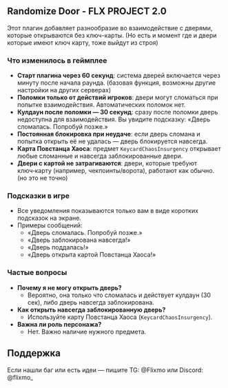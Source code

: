 
## Randomize Door - FLX PROJECT 2.0

Этот плагин добавляет разнообразие во взаимодействие с дверями, которые открываются без ключ-карты. (Но есть и момент где и двери которые имеют ключ карту, тоже выйдут из строя)

### Что изменилось в геймплее
- **Старт плагина через 60 секунд**: система дверей включается через минуту после начала раунда. (базовая функция, возможны другие настройки на других серверах)
- **Поломки только от действий игроков**: двери могут сломаться при попытке взаимодействия. Автоматических поломок нет.
- **Кулдаун после поломки — 30 секунд**: сразу после поломки дверь недоступна для взаимодействия. Вы увидите подсказку: «Дверь сломалась. Попробуй позже.»
- **Постоянная блокировка при неудаче**: если дверь сломана и попытка открыть её не удалась — дверь блокируется навсегда.
- **Карта Повстанца Хаоса**: предмет `KeycardChaosInsurgency` открывает любые сломанные и навсегда заблокированные двери.
- **Двери с картой не затрагиваются**: двери, которые требуют ключ‑карту (например, чекпоинты/ворота), работают как обычно. (но это не точно)

### Подсказки в игре
- Все уведомления показываются только вам в виде коротких подсказок на экране.
- Примеры сообщений:
  - «Дверь сломалась. Попробуй позже.»
  - «Дверь заблокирована навсегда!»
  - «Дверь поддалась!»
  - «Дверь открыта картой Повстанца Хаоса!»

### Частые вопросы
- **Почему я не могу открыть дверь?**
  - Вероятно, она только что сломалась и действует кулдаун (30 сек), либо дверь навсегда заблокирована.
- **Как открыть навсегда заблокированную дверь?**
  - Используйте карту Повстанца Хаоса (`KeycardChaosInsurgency`).
- **Важна ли роль персонажа?**
  - Нет. Важно наличие нужного предмета.

## Поддержка
Если нашли баг или есть идеи — пишите TG: @Flixmo или Discord: @flixmo_
